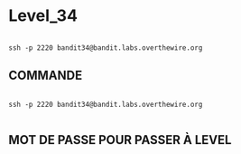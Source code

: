 # Level_34

```

ssh -p 2220 bandit34@bandit.labs.overthewire.org
```

## COMMANDE
```

ssh -p 2220 bandit34@bandit.labs.overthewire.org


```


## MOT DE PASSE POUR PASSER À LEVEL 

```

```
